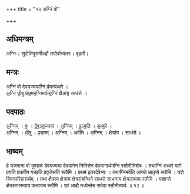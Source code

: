 +++
title = "१२ अग्निं वो"

+++
## अधिमन्त्रम्
अग्निः। सुदीतिपुरुमीळ्हौ तयोर्वान्यतरः। बृहती।

## मन्त्रः
अ॒ग्निं वो॑ देवय॒ज्यया॒ग्निं प्र॑य॒त्य॑ध्व॒रे ।  
अ॒ग्निं धी॒षु प्र॑थ॒मम॒ग्निमर्व॑त्य॒ग्निं क्षैत्रा॑य॒ साध॑से ॥

## पदपाठः
अ॒ग्निम् । वः॒ । दे॒व॒ऽय॒ज्यया॑ । अ॒ग्निम् । प्र॒ऽय॒ति । अ॒ध्व॒रे ।  
अ॒ग्निम् । धी॒षु । प्र॒थ॒मम् । अ॒ग्निम् । अर्व॑ति । अ॒ग्निम् । क्षैत्रा॑य । साध॑से ॥

## भाष्यम्
हे यजमाना वो युष्माकं देवयज्यया देवयागेन निमित्तेन देवयागार्थमग्निं स्तौमीतिशेषः । तथाग्निं अध्वरे यागे प्रयति प्रकर्षेण गच्छति प्रवृत्तेसति स्तौमि । प्रथमं इतरदेवेभ्यः । तथाग्निमर्वति आगते भ्रातृव्ये स्तौमि । यज्ञे विघ्नपरिहारार्थम् । तथा क्षैत्राय क्षेत्राय क्षेत्रसंबन्धिने साधसे साधनाय क्षेत्रलाभाय स्तौमि । यज्ञान्ते क्षेत्रलाभरूपाय फलायच स्तौमि । एवं आदौ मध्येन्तेच सर्वदा स्तौमीत्यर्थः ॥ १२ ॥